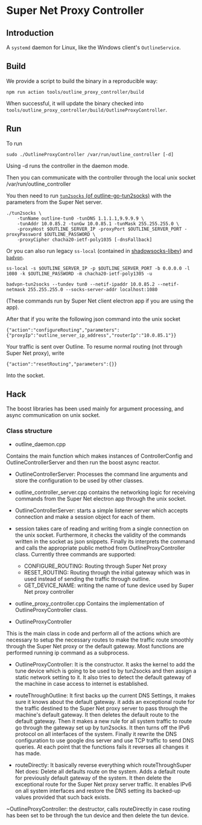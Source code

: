 # Super Net Proxy Controller

## Introduction

A `systemd` daemon for Linux, like the Windows client's `OutlineService`.

## Build

We provide a script to build the binary in a reproducible way:

    npm run action tools/outline_proxy_controller/build

When successful, it will update the binary checked into `tools/outline_proxy_controller/build/OutlineProxyController`.

## Run

To run 

    sudo ./OutlineProxyController /var/run/outline_controller [-d]
        
Using -d runs the controller in the daemon mode.

Then you can communicate with the controller through the local unix socket /var/run/outline_controller

You then need to run [`tun2socks` (of outline-go-tun2socks)](https://github.com/Jigsaw-Code/outline-go-tun2socks) with the parameters from the Super Net server.

    ./tun2socks \
        -tunName outline-tun0 -tunDNS 1.1.1.1,9.9.9.9 \
        -tunAddr 10.0.85.2 -tunGw 10.0.85.1 -tunMask 255.255.255.0 \
        -proxyHost $OUTLINE_SERVER_IP -proxyPort $OUTLINE_SERVER_PORT -proxyPassword $OUTLINE_PASSWORD \
        -proxyCipher chacha20-ietf-poly1035 [-dnsFallback]

Or you can also run legacy `ss-local` (contained in [shadowsocks-libev](https://github.com/shadowsocks/shadowsocks-libev)) and [`badvpn`](https://code.google.com/archive/p/badvpn/).
    
    ss-local -s $OUTLINE_SERVER_IP -p $OUTLINE_SERVER_PORT -b 0.0.0.0 -l 1080 -k $OUTLINE_PASSWORD -m chacha20-ietf-poly1305 -u

    badvpn-tun2socks --tundev tun0 --netif-ipaddr 10.0.85.2 --netif-netmask 255.255.255.0 --socks-server-addr localhost:1080
    
(These commands run by Super Net client electron app if you are using the app).

After that if you write the following json command into the unix socket
    
    {"action":"configureRouting","parameters":{"proxyIp":"outline_server_ip_address","routerIp":"10.0.85.1"}}
    
Your traffic is sent over Outline. To resume normal routing (not through Super Net proxy), write 

    {"action":"resetRouting","parameters":{}}
    
Into the socket.

## Hack

The boost libraries has been used mainly for argument processing, and async communication on unix socket.

### Class structure

* outline_daemon.cpp

Contains the main function which makes instances of ControllerConfig and OutlineControllerServer and then run the boost async reactor.

  * OutlineControllerServer: Processes the command line arguments and store the configuration to be used by other classes.

* outline_controller_server.cpp
  contains the networking logic for receiving commands from the Super Net electron app through the unix socket.

 * OutlineControllerServer:
  starts a simple listener server which accepts connection and make a session object for each of them.
   
 * session
  takes care of reading and writing from a single connection on the unix socket. Furthermore, it checks the validity of the commands written in the socket as json snippets. Finally its interprets the command and calls the appropriate public method from OutlineProxyController class. Currently three commands are supported:
    - CONFIGURE_ROUTING: Routing through Super Net proxy
    - RESET_ROUTING: Routing through the initial gateway which was in used instead of sending the traffic through outline.
    - GET_DEVICE_NAME: writing the name of tune device used by Super Net proxy controller
 
* outline_proxy_controller.cpp
  Contains the implementation of OutlineProxyController class.
  
 * OutlineProxyController
  
  This is the main class in code and perform all of the actions which are necessary to setup the necessary routes to make the traffic
  route smoothly through the Super Net proxy or the default gateway. Most functions are performed running ip command as a subprocess.
  
  - OutlineProxyController: It is the constructor. It asks the kernel to add the tune device which is going to be used to by tun2socks and then assign a static network setting to it. It also tries to detect the default gateway of the machine in case access to internet is established.
  
  - routeThroughOutline: It first backs up the current DNS Settings, it makes sure it knows about the default gateway. it adds an exceptional route for the traffic destined to the Super Net proxy server to pass through the machine's default gateway. It then deletes the default route to the default gateway. Then it makes a new rule for all system traffic to route go through the gateway set up by tun2socks. It then turns off the IPv6 protocol on all interfaces of the system. Finally it rewrite the DNS configuration to use google dns server and use TCP traffic to send DNS queries. At each point that the functions fails it reverses all changes it has made.

  - routeDirectly: It basically reverse everything which routeThroughSuper Net does: Delete all defaults route on the system. Adds a default route for previously default gateway of the system. It then delete the exceptional route for the Super Net proxy server traffic. It enables IPv6 on all system interfaces and restore the DNS setting its backed-up values provided that such back exists.
  
  ~OutlineProxyController: the destructor, calls routeDirectly in case routing has been set to be through the tun device and then delete the tun device.
